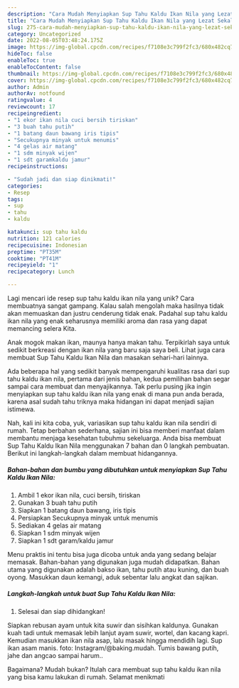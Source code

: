 ```yaml
---
description: "Cara Mudah Menyiapkan Sup Tahu Kaldu Ikan Nila yang Lezat Sekali"
title: "Cara Mudah Menyiapkan Sup Tahu Kaldu Ikan Nila yang Lezat Sekali"
slug: 275-cara-mudah-menyiapkan-sup-tahu-kaldu-ikan-nila-yang-lezat-sekali
category: Uncategorized
date: 2022-08-05T03:48:24.175Z
image: https://img-global.cpcdn.com/recipes/f7108e3c799f2fc3/680x482cq70/sup-tahu-kaldu-ikan-nila-foto-resep-utama.jpg
hideToc: false
enableToc: true
enableTocContent: false
thumbnail: https://img-global.cpcdn.com/recipes/f7108e3c799f2fc3/680x482cq70/sup-tahu-kaldu-ikan-nila-foto-resep-utama.jpg
cover: https://img-global.cpcdn.com/recipes/f7108e3c799f2fc3/680x482cq70/sup-tahu-kaldu-ikan-nila-foto-resep-utama.jpg
author: Admin
authorAv: notfound
ratingvalue: 4
reviewcount: 17
recipeingredient:
- "1 ekor ikan nila cuci bersih tiriskan"
- "3 buah tahu putih"
- "1 batang daun bawang iris tipis"
- "Secukupnya minyak untuk menumis"
- "4 gelas air matang"
- "1 sdm minyak wijen"
- "1 sdt garamkaldu jamur"
recipeinstructions:

- "Sudah jadi dan siap dinikmati!"
categories:
- Resep
tags:
- sup
- tahu
- kaldu

katakunci: sup tahu kaldu 
nutrition: 121 calories
recipecuisine: Indonesian
preptime: "PT35M"
cooktime: "PT41M"
recipeyield: "1"
recipecategory: Lunch

---
```





Lagi mencari ide resep sup tahu kaldu ikan nila yang unik? Cara membuatnya sangat gampang. Kalau salah mengolah maka hasilnya tidak akan memuaskan dan justru cenderung tidak enak. Padahal sup tahu kaldu ikan nila yang enak seharusnya memiliki aroma dan rasa yang dapat memancing selera Kita.





Anak mogok makan ikan, maunya hanya makan tahu. Terpikirlah saya untuk sedikit berkreasi dengan ikan nila yang baru saja saya beli. Lihat juga cara membuat Sup Tahu Kaldu Ikan Nila dan masakan sehari-hari lainnya.

Ada beberapa hal yang sedikit banyak mempengaruhi kualitas rasa dari sup tahu kaldu ikan nila, pertama dari jenis bahan, kedua pemilihan bahan segar sampai cara membuat dan menyajikannya. Tak perlu pusing jika ingin menyiapkan sup tahu kaldu ikan nila yang enak di mana pun anda berada, karena asal sudah tahu triknya maka hidangan ini dapat menjadi sajian istimewa.






Nah, kali ini kita coba, yuk, variasikan sup tahu kaldu ikan nila sendiri di rumah. Tetap berbahan sederhana, sajian ini bisa memberi manfaat dalam membantu menjaga kesehatan tubuhmu sekeluarga. Anda bisa membuat Sup Tahu Kaldu Ikan Nila menggunakan 7 bahan dan 0 langkah pembuatan. Berikut ini langkah-langkah dalam membuat hidangannya.

<!--inarticleads1-->

##### Bahan-bahan dan bumbu yang dibutuhkan untuk menyiapkan Sup Tahu Kaldu Ikan Nila:

1. Ambil 1 ekor ikan nila, cuci bersih, tiriskan
1. Gunakan 3 buah tahu putih
1. Siapkan 1 batang daun bawang, iris tipis
1. Persiapkan Secukupnya minyak untuk menumis
1. Sediakan 4 gelas air matang
1. Siapkan 1 sdm minyak wijen
1. Siapkan 1 sdt garam/kaldu jamur


Menu praktis ini tentu bisa juga dicoba untuk anda yang sedang belajar memasak. Bahan-bahan yang digunakan juga mudah didapatkan. Bahan utama yang digunakan adalah bakso ikan, tahu putih atau kuning, dan buah oyong. Masukkan daun kemangi, aduk sebentar lalu angkat dan sajikan. 

<!--inarticleads2-->

##### Langkah-langkah untuk buat Sup Tahu Kaldu Ikan Nila:


1. Selesai dan siap dihidangkan!

Siapkan rebusan ayam untuk kita suwir dan sisihkan kaldunya. Gunakan kuah tadi untuk memasak lebih lanjut ayam suwir, wortel, dan kacang kapri. Kemudian masukkan ikan nila asap, lalu masak hingga mendidih lagi. Sup ikan asam manis. foto: Instagram/@baking.mudah. Tumis bawang putih, jahe dan angcao sampai harum.. 

Bagaimana? Mudah bukan? Itulah cara membuat sup tahu kaldu ikan nila yang bisa kamu lakukan di rumah. Selamat menikmati
